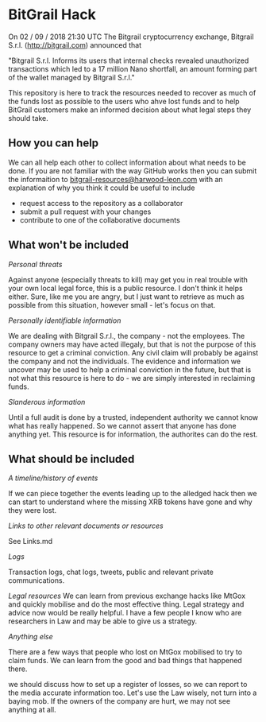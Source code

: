 # BitGrail Hack

On 02 / 09 / 2018 21:30 UTC The Bitgrail cryptocurrency exchange, Bitgrail S.r.l. (http://bitgrail.com) announced that  

"Bitgrail S.r.l. Informs its users that internal checks revealed unauthorized transactions which led to a 17 million Nano shortfall, an amount forming part of the wallet managed by Bitgrail S.r.l."

This repository is here to track the resources needed to recover as much of the funds lost as possible to the users who ahve lost funds and to help BitGrail customers make an informed decision about what legal steps they should take.

## How you can help

We can all help each other to collect information about what needs to be done. If you are not familiar with the way GitHub works then you can submit the informaition to bitgrail-resources@harwood-leon.com with an explanation of why you think it could be useful to include

- request access to the repository as a collaborator
- submit a pull request with your changes
- contribute to one of the collaborative documents

## What won't be included

_Personal threats_ 

Against anyone (especially threats to kill) may get you in real trouble with your own local legal force, this is a public resource. I don't think it helps either. Sure, like me you are angry, but I just want to retrieve as much as possible from this situation, however small - let's focus on that. 

_Personally identifiable information_

We are dealing with Bitgrail S.r.l., the company - not the employees. The company owners may have acted illegaly, but that is not the purpose of this resource to get a criminal conviction. Any civil claim will probably be against the company and not the individuals. The evidence and information we uncover may be used to help a criminal conviction in the future, but that is not what this resource is here to do - we are simply interested in reclaiming funds.

_Slanderous information_

Until a full audit is done by a trusted, independent authority we cannot know what has really happened. So we cannot assert that anyone has done anything yet. This resource is for information, the authorites can do the rest.

## What should be included

_A timeline/history of events_ 

If we can piece together the events leading up to the alledged hack then we can start to understand where the missing XRB tokens have gone and why they were lost.

_Links to other relevant documents or resources_

See Links.md

_Logs_

Transaction logs, chat logs, tweets, public and relevant private communications. 

_Legal resources_
We can learn from previous exchange hacks like MtGox and quickly mobilise and do the most effective thing. Legal strategy and advice now would be really helpful. I have a few people I know who are researchers in Law and may be able to give us a strategy. 

_Anything else_

There are a few ways that people who lost on MtGox mobilised to try to claim funds. We can learn from the good and bad things that happened there.

we should discuss how to set up a register of losses, so we can report to the media accurate information too. Let's use the Law wisely, not turn into a baying mob. If the owners of the company are hurt, we may not see anything at all.
